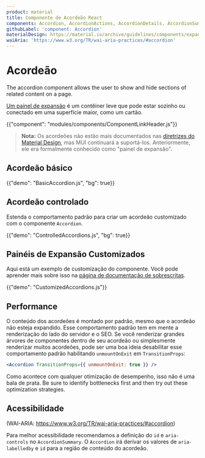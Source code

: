 ```yaml
---
product: material
title: Componente de Acordeão React
components: Accordion, AccordionActions, AccordionDetails, AccordionSummary
githubLabel: 'component: Accordion'
materialDesign: https://material.io/archive/guidelines/components/expansion-panels.html
waiAria: 'https://www.w3.org/TR/wai-aria-practices/#accordion'
---
```


# Acordeão

<p class="description">The accordion component allows the user to show and hide sections of related content on a page.</p>

[Um painel de expansão](https://material.io/archive/guidelines/components/expansion-panels.html) é um contêiner leve que pode estar sozinho ou conectado em uma superfície maior, como um cartão.

{{"component": "modules/components/ComponentLinkHeader.js"}}

> **Nota:** Os acordeões não estão mais documentados nas [diretrizes do Material Design](https://material.io/), mas MUI continuará a suportá-los. Anteriormente, ele era formalmente conhecido como "painel de expansão".

## Acordeão básico

{{"demo": "BasicAccordion.js", "bg": true}}

## Acordeão controlado

Estenda o comportamento padrão para criar um acordeão customizado com o componente `Accordion`.

{{"demo": "ControlledAccordions.js", "bg": true}}

## Painéis de Expansão Customizados

Aqui está um exemplo de customização do componente. Você pode aprender mais sobre isso na [página de documentação de sobrescritas](/material/customization/how-to-customize/).

{{"demo": "CustomizedAccordions.js"}}

## Performance

O conteúdo dos acordeões é montado por padrão, mesmo que o acordeão não esteja expandido. Esse comportamento padrão tem em mente a renderização do lado do servidor e o SEO. Se você renderizar grandes árvores de componentes dentro de seu acordeão ou simplesmente renderizar muitos acordeões, pode ser uma boa ideia desabilitar esse comportamento padrão habilitando `unmountOnExit` em `TransitionProps`:

```jsx
<Accordion TransitionProps={{ unmountOnExit: true }} />
```

Como acontece com qualquer otimização de desempenho, isso não é uma bala de prata. Be sure to identify bottlenecks first and then try out these optimization strategies.

## Acessibilidade

(WAI-ARIA: https://www.w3.org/TR/wai-aria-practices/#accordion)

Para melhor acessibilidade recomendamos a definição do `id` e `aria-controls` no `AccordionSummary`. O `Accordion` irá derivar os valores de `aria-labelledby` e `id` para a região de conteúdo do acordeão.
